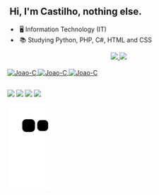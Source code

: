 ##  Hi, I'm Castilho, nothing else.
  
 -  🖥️ Information Technology (IT)
 -  📚 Studying Python, PHP, C#, HTML and CSS
  
 <div align="center">
  <a href="https://linktr.ee/joao.castilho">
  <img height="180em" src="https://github-readme-stats.vercel.app/api?username=Caztilho&show_icons=true&theme=dracula&include_all_commits=true&count_private=true"/>
  <img height="140em" src="https://github-readme-stats.vercel.app/api/top-langs/?username=Caztilho&layout=compact&langs_count=7&theme=dracula"/>
</div>

<div style="display: inline_block"><br>
  <img align="center" alt="Joao-C" height="30" width="40" src="https://cdn.jsdelivr.net/gh/devicons/devicon/icons/python/python-original.svg" />
  <img align="center" alt="Joao-C" height="30" width="40" src="https://cdn.jsdelivr.net/gh/devicons/devicon/icons/html5/html5-original.svg" />
  <img align="center" alt="Joao-C" height="30" width="40" src="https://cdn.jsdelivr.net/gh/devicons/devicon/icons/css3/css3-original.svg" />
</div>

##

<div>
  <a href="https://instagram.com/joaocasstilho" target="_blank"><img src="https://img.shields.io/badge/-Instagram-%23E4405F?style=for-the-badge&logo=instagram&logoColor=white" target="_blank"></a>
  <a href = "mailto:joaovictorcastilho1@gmail.com"><img src="https://img.shields.io/badge/-Gmail-%23333?style=for-the-badge&logo=gmail&logoColor=white" target="_blank"></a>
  <a href="https://www.linkedin.com/in/joao-victor-castilho" target="_blank"><img src="https://img.shields.io/badge/-LinkedIn-%230077B5?style=for-the-badge&logo=linkedin&logoColor=white" target="_blank"></a> 
   <a href="https://discord.gg/KPMHZCHTSM" target="_blank"><img src="https://img.shields.io/badge/Discord-7289DA?style=for-the-badge&logo=discord&logoColor=white" target="_blank"></a>    
  
  ![Snake animation](https://github.com/rafaballerini/rafaballerini/blob/output/github-contribution-grid-snake.svg)
  
</div>

